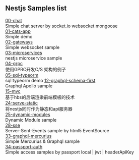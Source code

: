 
## Nestjs Samples list

[00-chat](https://github.com/quickly3/nest-samples/tree/main/samples/00-chat)  
Simple chat server by socket.io websocket mongoose  
[01-cats-app](https://github.com/quickly3/nest-samples/tree/main/samples/01-cats-app)  
Simple demo  
[02-gateways](https://github.com/quickly3/nest-samples/tree/main/samples/02-gateways)   
Simple websocket sample  
[03-microservices](https://github.com/quickly3/nest-samples/tree/main/samples/03-microservices)  
nestjs microservice sample  
[04-grpc](https://github.com/quickly3/nest-samples/tree/main/samples/04-grpc)   
使用GPRC开发C/S 架构的例子  
[05-sql-typeorm](https://github.com/quickly3/nest-samples/tree/main/samples/05-sql-typeorm)  
sql typeorm demo 
[12-graphql-schema-first](https://github.com/quickly3/nest-samples/tree/main/samples/12-graphql-schema-first)  
Graphql Apollo sample  
[15-mvc](https://github.com/quickly3/nest-samples/tree/main/samples/15-mvc)  
基于hbs的后端渲染前端模板的技术  
[24-serve-static](https://github.com/quickly3/nest-samples/tree/main/samples/24-serve-static)  
将nestjs同时作为静态和api服务器  
[25-dynamic-modules](https://github.com/quickly3/nest-samples/tree/main/samples/25-dynamic-modules)  
Dynamic Module sample    
[28-sse](https://github.com/quickly3/nest-samples/tree/main/samples/28-sse)  
Server-Sent-Events sample by html5 EventSource  
[33-graphql-mercurius](https://github.com/quickly3/nest-samples/tree/main/samples/33-graphql-mercurius)  
Simple Mercurius & Graphql sample  
[34-passport-auth](https://github.com/quickly3/nest-samples/tree/main/samples/34-passport-auth)  
Simple access samples by passport local | jwt | headerApiKey  